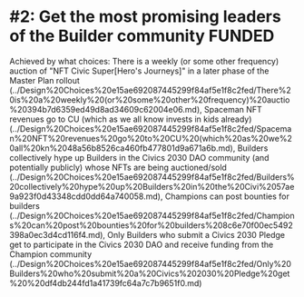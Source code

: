 # #2: Get the most promising leaders of the Builder community FUNDED

Achieved by what choices: There is a weekly (or some other frequency) auction of "NFT Civic Super[Hero's Journeys]" in a later phase of the Master Plan rollout (../Design%20Choices%20e15ae692087445299f84af5e1f8c2fed/There%20is%20a%20weekly%20(or%20some%20other%20frequency)%20auctio%20394b7d6359ed49d8ad34609c62004e06.md), Spaceman NFT revenues go to CU (which as we all know invests in kids already)  (../Design%20Choices%20e15ae692087445299f84af5e1f8c2fed/Spaceman%20NFT%20revenues%20go%20to%20CU%20(which%20as%20we%20all%20kn%2048a56b8526ca460fb477801d9a671a6b.md), Builders collectively hype up Builders in the Civics 2030 DAO community (and potentially publicly) whose NFTs are being auctioned/sold (../Design%20Choices%20e15ae692087445299f84af5e1f8c2fed/Builders%20collectively%20hype%20up%20Builders%20in%20the%20Civi%2057ae9a923f0d43348cdd0dd64a740058.md), Champions can post bounties for builders  (../Design%20Choices%20e15ae692087445299f84af5e1f8c2fed/Champions%20can%20post%20bounties%20for%20builders%208c6e70f00ec5492398a0ec3d4cd116f4.md), Only Builders who submit a Civics 2030 Pledge get to participate in the Civics 2030 DAO and receive funding from the Champion community (../Design%20Choices%20e15ae692087445299f84af5e1f8c2fed/Only%20Builders%20who%20submit%20a%20Civics%202030%20Pledge%20get%20%20df4db244fd1a41739fc64a7c7b9651f0.md)